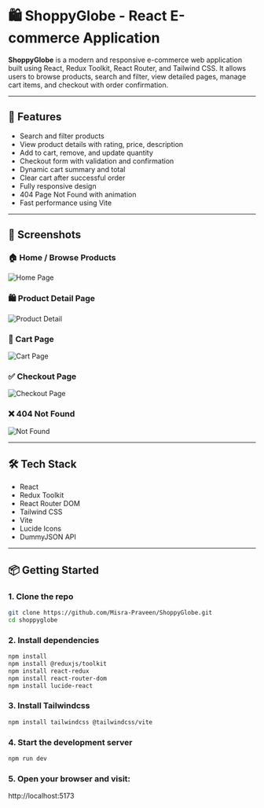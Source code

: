 # 🛍️ ShoppyGlobe - React E-commerce Application

**ShoppyGlobe** is a modern and responsive e-commerce web application built using React, Redux Toolkit, React Router, and Tailwind CSS. It allows users to browse products, search and filter, view detailed pages, manage cart items, and checkout with order confirmation.

---

## 🚀 Features

- Search and filter products
- View product details with rating, price, description
- Add to cart, remove, and update quantity
- Checkout form with validation and confirmation
- Dynamic cart summary and total
- Clear cart after successful order
- Fully responsive design
- 404 Page Not Found with animation
- Fast performance using Vite

---

## 📸 Screenshots

### 🏠 Home / Browse Products
![Home Page](/shoppyglobe/src/assets/home.png)

### 🛍️ Product Detail Page
![Product Detail](/shoppyglobe/src/assets/ProductDetail.PNG)

### 🛒 Cart Page
![Cart Page](/shoppyglobe/src/assets/Cart.PNG)

### ✅ Checkout Page
![Checkout Page](/shoppyglobe/src/assets/CheckOut.PNG)

### ❌ 404 Not Found
![Not Found](/shoppyglobe/src/assets/NotFound.PNG)

---

## 🛠️ Tech Stack

- React
- Redux Toolkit
- React Router DOM
- Tailwind CSS
- Vite
- Lucide Icons
- DummyJSON API

---

## 📦 Getting Started

### 1. Clone the repo

```bash
git clone https://github.com/Misra-Praveen/ShoppyGlobe.git
cd shoppyglobe
```
### 2. Install dependencies

```bash
npm install
npm install @reduxjs/toolkit
npm install react-redux
npm install react-router-dom
npm install lucide-react
```
### 3. Install Tailwindcss

```bash
npm install tailwindcss @tailwindcss/vite

```
### 4. Start the development server

```bash
npm run dev

```
### 5. Open your browser and visit:
 http://localhost:5173

